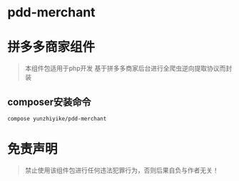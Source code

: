 # pdd-merchant
# 拼多多商家组件
> 本组件包适用于php开发 基于拼多多商家后台进行全爬虫逆向提取协议而封装

## composer安装命令
```shell
compose yunzhiyike/pdd-merchant
```

# 免责声明
> 禁止使用该组件包进行任何违法犯罪行为，否则后果自负与作者无关！
